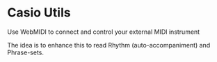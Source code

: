 # Casio Utils

Use WebMIDI to connect and control your external MIDI instrument

The idea is to enhance this to read Rhythm (auto-accompaniment) and Phrase-sets.
